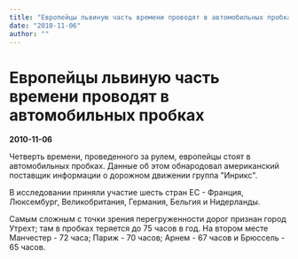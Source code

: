 ```yaml
---
title: "Европейцы львиную часть времени проводят в автомобильных пробках"
date: "2010-11-06"
author: ""
---
```


# Европейцы львиную часть времени проводят в автомобильных пробках

**2010-11-06** 

Четверть времени, проведенного за рулем, европейцы стоят в автомобильных пробках. Данные об этом обнародовал американский поставщик информации о дорожном движении группа "Инрикс".

В исследовании приняли участие шесть стран ЕС - Франция, Люксембург, Великобритания, Германия, Бельгия и Нидерланды.

Самым сложным с точки зрения перегруженности дорог признан город Утрехт; там в пробках теряется до 75 часов в год. На втором месте Манчестер - 72 часа; Париж - 70 часов; Арнем - 67 часов и Брюссель - 65 часов.